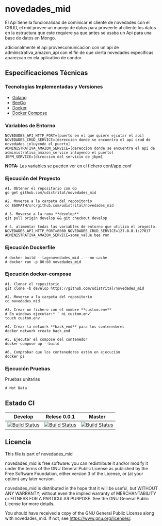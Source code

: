 # novedades_mid

El Api tiene la funcionalidad de cominicar el cliente de novedades con el CRUD, el mid provee un manejo de datos para proveerle al cliente los datos en la estructura que este requiere ya que antes se usaba un Api para una base de datos en Mongo.

adicionalmente el api proveecomunicacion con un api de administrativa_amazon_api con el fin de que cierta novedades especificas aparezcan en ela aplicativo de condor.

## Especificaciones Técnicas

### Tecnologías Implementadas y Versiones
* [Golang](https://github.com/udistrital/introduccion_oas/blob/master/instalacion_de_herramientas/golang.md)
* [BeeGo](https://github.com/udistrital/introduccion_oas/blob/master/instalacion_de_herramientas/beego.md)
* [Docker](https://docs.docker.com/engine/install/ubuntu/)
* [Docker Compose](https://docs.docker.com/compose/)

### Variables de Entorno
```shell
NOVEDADES_API_HTTP_PORT=[puerto en el que quiere ejcutar el api]
NOVEDADES_CRUD_SERVICE=[dereccion donde se encuentra el api crud de novedades inluyendo el puerto]
ADMINISTRATIVA_AMAZON_SERVICE=[dereccion donde se encuentra el api de administrativa_amazon_service inluyendo el puerto]
JBPM_SERVICE=[direccion del servicio de jbpm]
```
**NOTA:** Las variables se pueden ver en el fichero conf/app.conf

### Ejecución del Proyecto
```shell
#1. Obtener el repositorio con Go
go get github.com/udistrital/novedades_mid

#2. Moverse a la carpeta del repositorio
cd $GOPATH/src/github.com/udistrital/novedades_mid

# 3. Moverse a la rama **develop**
git pull origin develop && git checkout develop

# 4. alimentar todas las variables de entorno que utiliza el proyecto.
NOVEDADES_API_HTTP_PORT=8080 NOVEDADES_CRUD_SERVICE=127.0.0.1:27017 ADMINISTRATIVA_AMAZON_SERVICE=some_value bee run
```

### Ejecución Dockerfile
```shell
# docker build --tag=novedades_mid . --no-cache
# docker run -p 80:80 novedades_mid
```

### Ejecución docker-compose
```shell
#1. Clonar el repositorio
git clone -b develop https://github.com/udistrital/novedades_mid

#2. Moverse a la carpeta del repositorio
cd novedades_mid

#3. Crear un fichero con el nombre **custom.env**
# En windows ejecutar:* ` ni custom.env`
touch custom.env

#4. Crear la network **back_end** para los contenedores
docker network create back_end

#5. Ejecutar el compose del contenedor
docker-compose up --build

#6. Comprobar que los contenedores estén en ejecución
docker ps
```

### Ejecución Pruebas

Pruebas unitarias
```shell
# Not Data
```
## Estado CI

| Develop | Relese 0.0.1 | Master |
| -- | -- | -- |
| [![Build Status](https://hubci.portaloas.udistrital.edu.co/api/badges/udistrital/novedades_mid/status.svg?ref=refs/heads/develop)](https://hubci.portaloas.udistrital.edu.co/udistrital/novedades_mid) | [![Build Status](https://hubci.portaloas.udistrital.edu.co/api/badges/udistrital/novedades_mid/status.svg?ref=refs/heads/release/0.0.1)](https://hubci.portaloas.udistrital.edu.co/udistrital/novedades_mid) | [![Build Status](https://hubci.portaloas.udistrital.edu.co/api/badges/udistrital/novedades_mid/status.svg)](https://hubci.portaloas.udistrital.edu.co/udistrital/novedades_mid) |

## Licencia

This file is part of novedades_mid

novedades_mid is free software: you can redistribute it and/or modify it under the terms of the GNU General Public License as published by the Free Software Foundation, either version 3 of the License, or (at your option) any later version.

novedades_mid is distributed in the hope that it will be useful, but WITHOUT ANY WARRANTY; without even the implied warranty of MERCHANTABILITY or FITNESS FOR A PARTICULAR PURPOSE. See the GNU General Public License for more details.

You should have received a copy of the GNU General Public License along with novedades_mid. If not, see https://www.gnu.org/licenses/.
